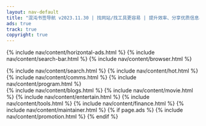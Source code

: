 ```yaml
---
layout: nav-default
title: "混沌书签导航 v2023.11.30 | 找网站/找工具更容易 | 提升效率、分享优质信息与资源收藏的简洁导航"
ads: true
track: true
copyright: true
---
```


{% include nav/content/horizontal-ads.html %}
{% include nav/content/search-bar.html %}
{% include nav/content/browser.html %}
<div class="nav-content">
    {% include nav/content/search.html %}
    {% include nav/content/hot.html %}
    {% include nav/content/comms.html %}
    {% include nav/content/program.html %}
</div>
{% include nav/content/blogs.html %}
{% include nav/content/movie.html %}
{% include nav/content/entertain.html %}
{% include nav/content/tools.html %}
{% include nav/content/finance.html %}
{% include nav/content/maintainer.html %}
{% if page.ads %}
{% include nav/content/promotion.html %}
{% endif %}